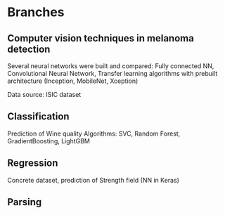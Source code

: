 # Branches

## Computer vision techniques in melanoma detection 
Several neural networks were built and compared: Fully connected NN, Convolutional Neural Network, Transfer learning algorithms with prebuilt architecture (Inception, MobileNet, Xception)

Data source: ISIC dataset 


## Classification
Prediction of Wine quality
Algorithms: SVC, Random Forest, GradientBoosting, LightGBM

## Regression
Concrete dataset, prediction of Strength field (NN in Keras)

## Parsing
